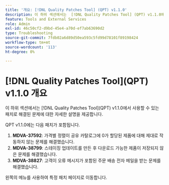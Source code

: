 ```yaml
---
title: '개요: [!DNL Quality Patches Tool] (QPT) v1.1.0'
description: 이 하위 섹션에서는  [!DNL Quality Patches Tool] (QPT) v1.1.0에서 사용할 수 있는 패치로 해결된 문제에 대한 자세한 설명을 제공합니다.
feature: Tools and External Services
role: Admin
exl-id: 46c50cf2-d9bd-45e4-a70d-ef7ab63690d2
type: Troubleshooting
source-git-commit: 7fdb02a6d89d50ea593c5fd99d78101f89198424
workflow-type: tm+mt
source-wordcount: '113'
ht-degree: 0%

---
```


# [!DNL Quality Patches Tool]&#x200B;(QPT) v1.1.0 개요

이 하위 섹션에서는 [!DNL Quality Patches Tool]&#x200B;(QPT) v1.1.0에서 사용할 수 있는 패치로 해결된 문제에 대한 자세한 설명을 제공합니다.

QPT v1.1.0에는 다음 패치가 포함됩니다.

1. **MDVA-37592**: 가격별 정렬이 공유 카탈로그에 0가 할당된 제품에 대해 제대로 작동하지 않는 문제를 해결했습니다.
1. **MDVA-38799**: 스테이징 업데이트를 만든 후 다운로드 가능한 제품이 저장되지 않은 문제를 해결했습니다.
1. **MDVA-38827**: 고객이 오류 메시지가 포함된 주문 배송 전자 메일을 받는 문제를 해결했습니다.

왼쪽의 메뉴를 사용하여 특정 패치 페이지로 이동합니다.
